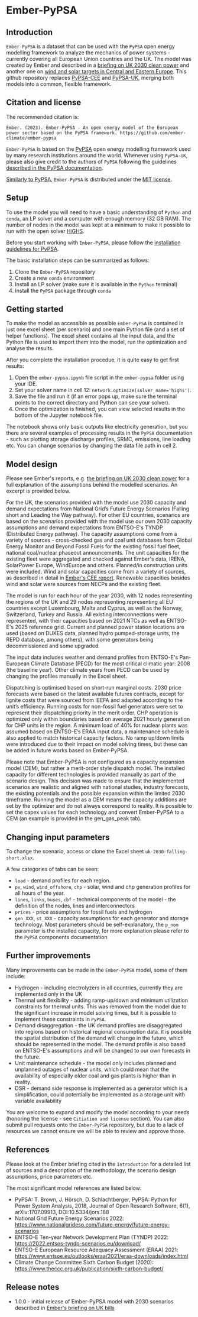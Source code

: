 # Ember-PyPSA

## Introduction

`Ember-PyPSA` is a dataset that can be used with the `PyPSA` open energy modelling framework to analyze the mechanics of power systems - currently covering all European Union countries and the UK. The model was created by Ember and described in a [briefing on UK 2030 clean power](https://ember-climate.org/insights/research/uk-gas-power-phase-out/) and another one on [wind and solar targets in Central and Eastern Europe](https://ember-climate.org/insights/research/in-it-together-cee-power-system/). This github repository replaces [PyPSA-CEE](https://github.com/ember-climate/pypsa-cee) and [PyPSA-UK](https://github.com/ember-climate/pypsa-uk), merging both models into a common, flexible framework. 

## Citation and license

The recommended citation is:

`Ember. (2023). Ember-PyPSA - An open energy model of the European power sector based on the PyPSA framework. https://github.com/ember-climate/ember-pypsa`

`Ember-PyPSA` is based on the [PyPSA](https://pypsa.readthedocs.io/en/latest/index.html) open energy modelling framework used by many research institutions around the world. Whenever using `PyPSA-UK`, please also give credit to the authors of `PyPSA` following the guidelines [described in the PyPSA documentation](https://pypsa.readthedocs.io/en/latest/citing.html).

[Similarly to PyPSA](https://pypsa.readthedocs.io/en/latest/introduction.html?highlight=license#licence), `Ember-PyPSA` is distributed under the [MIT license](https://github.com/ember-climate/ember-pypsa/blob/release/LICENSE).

## Setup

To use the model you will need to have a basic understanding of `Python` and `conda`, an LP solver and a computer with enough memory (32 GB RAM). The number of nodes in the model was kept at a minimum to make it possible to run with the open solver [HiGHS](https://www.maths.ed.ac.uk/hall/HiGHS/).

Before you start working with `Ember-PyPSA`, please follow the [installation guidelines for PyPSA](https://pypsa.readthedocs.io/en/latest/installation.html).

The basic installation steps can be summarized as follows:

1. Clone the `Ember-PyPSA` repository
2. Create a new `conda` environment
3. Install an LP solver (make sure it is available in the `Python` terminal)
4. Install the `PyPSA` package through `conda`

## Getting started

To make the model as accessible as possible `Ember-PyPSA` is contained in just one excel sheet (per scenario) and one main Python file (and a set of helper functions). The excel sheet contains all the input data, and the Python file is used to import them into the model, run the optimization and analyse the results.

After you complete the installation procedue, it is quite easy to get first results:

1. Open the `ember-pypsa.ipynb` file script in the `ember-pypsa` folder using your IDE.
2. Set your solver name in cell 12: `network.optimize(solver_name='highs')`. 
3. Save the file and run it (if an error pops up, make sure the terminal points to the correct directory and Python can see your solver).
4. Once the optimization is finished, you can view selected results in the bottom of the Jupyter notebook file.

The notebook shows only basic outputs like electricity generation, but you there are several examples of processing results in the `PyPSA` documentation - such as plotting storage discharge profiles, SRMC, emissions, line loading etc. You can change scenarios by changing the data file path in cell 2.

## Model design

Please see Ember's reports, e.g. [the briefing on UK 2030 clean power](https://ember-climate.org/insights/research/uk-gas-power-phase-out/) for a full explanation of the assumptions behind the modelled scenarios. An excerpt is provided below.

For the UK, the scenarios provided with the model use 2030 capacity and demand expectations from National Grid’s Future Energy Scenarios (Falling short and Leading the Way pathway). For other EU countries, scenarios are based on the scenarios provided with the model use our own 2030 capacity assumptions and demand expectations from ENTSO-E's TYNDP (Distributed Energy pathway). The capacity assumptions come from a variety of sources - cross-checked gas and coal unit databases from Global Energy Monitor and Beyond Fossil Fuels for the existing fossil fuel fleet, national coal/nuclear phaseout announcements. The unit capacities for the existing fleet were aggregated and checked against Ember's data, IRENA, SolarPower Europe, WindEurope and others. Planned/in construction units were included. Wind and solar capacities come from a variety of sources, as described in detail in [Ember's CEE report](https://ember-climate.org/insights/research/in-it-together-cee-power-system/). Renewable capacities besides wind and solar were sources from NECPs and the existing fleet.

The model is run for each hour of the year 2030, with 12 nodes representing the regions of the UK and 29 nodes representing representing all EU countries except Luxembourg, Malta and Cyprus, as well as the Norway, Switzerland, Turkey and Russia. All existing interconnections were represented, with their capacities based on 2021 NTCs as well as ENTSO-E's 2025 reference grid. Current and planned power station locations are used (based on DUKES data, planned hydro pumped-storage units, the REPD database, among others), with some generators being decommissioned and some upgraded. 

The input data includes weather and demand profiles from ENTSO-E's Pan-European Climate Database (PECD) for the most critical climatic year: 2008 (the baseline year). Other climate years from PECD can be used by changing the profiles manually in the Excel sheet.

Dispatching is optimised based on short-run marginal costs. 2030 price forecasts were based on the latest available futures contracts, except for lignite costs that were sourced from IEEFA and adapted according to the unit’s efficiency. Running costs for non-fossil fuel generators were set to represent their dispatching priority in the merit order. CHP operation is optimized only within boundaries based on average 2021 hourly generation for CHP units in the region. A minimum load of 40% for nuclear plants was assumed based on ENTSO-E’s ERAA input data, a maintenance schedule is also applied to match historical capacity factors. No ramp up/down limits were introduced due to their impact on model solving times, but these can be added in future works based on Ember-PyPSA.

Please note that Ember-PyPSA is not configured as a capacity expansion model (CEM), but rather a merit-order style dispatch model. The installed capacity for different technologies is provided manually as part of the scenario design. This decision was made to ensure that the implemented scenarios are realistic and aligned with national studies, industry forecasts, the existing potentials and the possible expansion within the limited 2030 timeframe. Running the model as a CEM means the capacity additions are set by the optimizer and do not always correspond to reality. It is possible to set the capex values for each technology and convert Ember-PyPSA to a CEM (an example is provided in the gen_gas_peak tab).

## Changing input parameters

To change the scenario, access or clone the Excel sheet `uk-2030-falling-short.xlsx`.

A few categories of tabs can be seen:

- `load` - demand profiles for each region.
- `pv`, `wind`, `wind_offshore`, `chp` - solar, wind and chp generation profiles for all hours of the year.
- `lines`, `links`, `buses`, `cbf` - technical components of the model - the definition of the nodes, lines and interconnectors
- `prices` - price assumptions for fossil fuels and hydrogen
- `gen_XXX`, `st_XXX` - capacity assumptions for each generator and storage technology. Most parameters should be self-explanatory, the `p_nom` parameter is the installed capacity, for more explanation please refer to the `PyPSA` components documentation

## Further improvements

Many improvements can be made in the `Ember-PyPSA` model, some of them include:

- Hydrogen - including electrolyzers in all countries, currently they are implemented only in the UK
- Thermal unit flexibility - adding ramp-up/down and minimum utilization constraints for thermal units. This was removed from the model due to the significant increase in model solving times, but it is possible to implement these constraints in `PyPSA`.
- Demand disaggregation - the UK demand profiles are disaggregated into regions based on historical regional consumption data. It is possible the spatial distribution of the demand will change in the future, which should be represented in the model. The demand profile is also based on ENTSO-E's assumptions and will be changed to our own forecasts in the future.
- Unit maintenance schedule - the model only includes planned and unplanned outages of nuclear units, which could mean that the availability of especially older coal and gas plants is higher than in reality.
- DSR - demand side response is implemented as a generator which is a simplification, could potentially be implemented as a storage unit with variable availability

You are welcome to expand and modify the model according to your needs (honoring the license - see `Citiation and license` section). You can also submit pull requests onto the `Ember-PyPSA` repository, but due to a lack of resources we cannot ensure we will be able to review and approve those.

## References

Please look at the Ember briefing cited in the `Introduction` for a detailed list of sources and a description of the methodology, the scenario design assumptions, price parameters etc.

The most significant model references are listed below:

- PyPSA: T. Brown, J. Hörsch, D. Schlachtberger, PyPSA: Python for Power System Analysis, 2018, Journal of Open Research Software, 6(1), arXiv:1707.09913, DOI:10.5334/jors.188
- National Grid Future Energy Scenarios 2022: https://www.nationalgrideso.com/future-energy/future-energy-scenarios
- ENTSO-E Ten-year Network Development Plan (TYNDP) 2022: https://2022.entsos-tyndp-scenarios.eu/download/
- ENTSO-E European Resource Adequacy Assessment (ERAA) 2021: https://www.entsoe.eu/outlooks/eraa/2021/eraa-downloads/index.html
- Climate Change Committee Sixth Carbon Budget (2020): https://www.theccc.org.uk/publication/sixth-carbon-budget/

## Release notes

- 1.0.0 - initial release of Ember-PyPSA model with 2030 scenarios described in [Ember's briefing on UK bills](https://ember-climate.org/insights/research/cutting-the-bills-uk-clean-power/)
